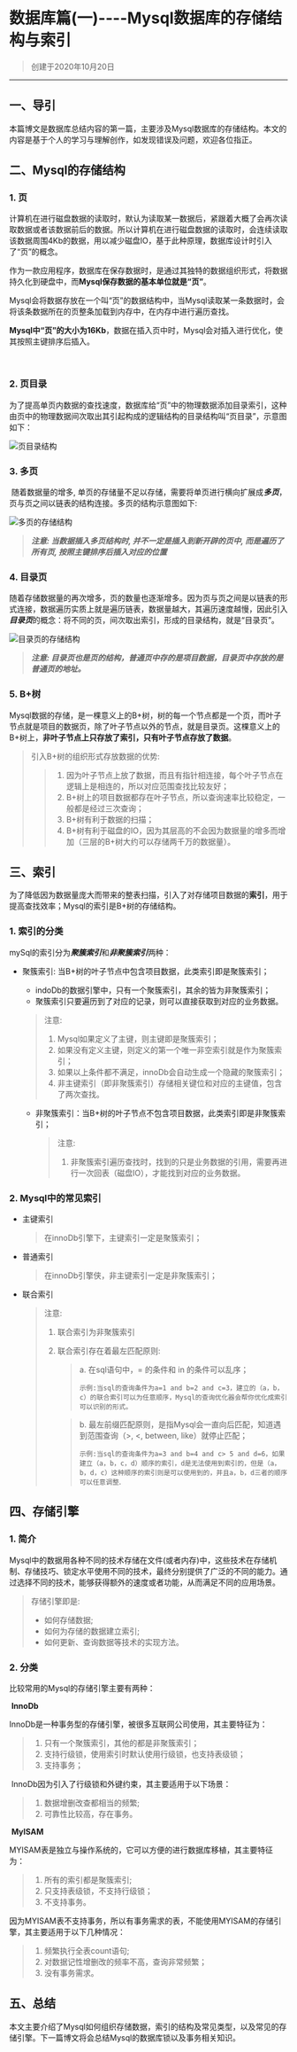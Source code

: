 # 数据库篇(一)----Mysql数据库的存储结构与索引

> 创建于2020年10月20日

****



## 一、导引

​		本篇博文是数据库总结内容的第一篇，主要涉及Mysql数据库的存储结构。本文的内容是基于个人的学习与理解创作，如发现错误及问题，欢迎各位指正。



## 二、Mysql的存储结构

### 1. 页

​		计算机在进行磁盘数据的读取时，默认为读取某一数据后，紧跟着大概了会再次读取数据或者该数据前后的数据。所以计算机在进行磁盘数据的读取时，会连续读取该数据周围4Kb的数据，用以减少磁盘IO，基于此种原理，数据库设计时引入了“页”的概念。

​		作为一款应用程序，数据库在保存数据时，是通过其独特的数据组织形式，将数据持久化到硬盘中，而**Mysql保存数据的基本单位就是“页”**。

​		Mysql会将数据存放在一个叫“页”的数据结构中，当Mysql读取某一条数据时，会将该条数据所在的页整条加载到内存中，在内存中进行遍历查找。

​		**Mysql中“页”的大小为16Kb**，数据在插入页中时，Mysql会对插入进行优化，使其按照主键排序后插入。

​		

### 2. 页目录

​		为了提高单页内数据的查找速度，数据库给“页”中的物理数据添加目录索引，这种由页中的物理数据间次取出其引起构成的逻辑结构的目录结构叫“页目录”，示意图如下：

![页目录结构](https://blog-image-zhiyuan.oss-cn-beijing.aliyuncs.com/blogImage/%E9%A1%B5%E7%9B%AE%E5%BD%95%E7%BB%93%E6%9E%84.png)



### 3. 多页

​		随着数据量的增多, 单页的存储量不足以存储，需要将单页进行横向扩展成***多页***，页与页之间以链表的结构连接。多页的结构示意图如下:

![多页的存储结构](https://blog-image-zhiyuan.oss-cn-beijing.aliyuncs.com/blogImage/%E5%A4%9A%E9%A1%B5%E7%9A%84%E5%AD%98%E5%82%A8%E7%BB%93%E6%9E%84.png)

> ***注意: 当数据插入多页结构时, 并不一定是插入到新开辟的页中, 而是遍历了所有页, 按照主键排序后插入对应的位置***



### 4. 目录页

​		随着存储数据量的再次增多，页的数量也逐渐增多。因为页与页之间是以链表的形式连接，数据遍历实质上就是遍历链表，数据量越大，其遍历速度越慢，因此引入***目录页***的概念：将不同的页，间次取出索引，形成的目录结构，就是“目录页”。

![目录页的存储结构](https://blog-image-zhiyuan.oss-cn-beijing.aliyuncs.com/blogImage/%E7%9B%AE%E5%BD%95%E9%A1%B5%E7%9A%84%E5%AD%98%E5%82%A8%E7%BB%93%E6%9E%84.png)

> ***注意: 目录页也是页的结构，普通页中存的是项目数据，目录页中存放的是普通页的地址。***



### 5. B+树

​		Mysql数据的存储，是一棵意义上的B+树，树的每一个节点都是一个页，而叶子节点就是项目的数据页，除了叶子节点以外的节点，就是目录页。这棵意义上的B+树上，**非叶子节点上只存放了索引，只有叶子节点存放了数据**。

> 引入B+树的组织形式存放数据的优势:
>
> > 1. 因为叶子节点上放了数据，而且有指针相连接，每个叶子节点在逻辑上是相连的，所以对应范围查找比较友好；
> > 2. B+树上的项目数据都存在叶子节点，所以查询速率比较稳定，一般都是经过三次查询；
> > 3. B+树有利于数据的扫描；
> > 4. B+树有利于磁盘的IO，因为其层高的不会因为数据量的增多而增加（三层的B+树大约可以存储两千万的数据量）。



## 三、索引

​		为了降低因为数据量庞大而带来的整表扫描，引入了对存储项目数据的**索引**，用于提高查找效率；Mysql的索引是B+树的存储结构。



### 1. 索引的分类

​		mySql的索引分为***聚簇索引***和***非聚簇索引***两种：

* 聚簇索引: 当B+树的叶子节点中包含项目数据，此类索引即是聚簇索引；

  * indoDb的数据引擎中，只有一个聚簇索引，其余的皆为非聚簇索引；
  * 聚簇索引只要遍历到了对应的记录，则可以直接获取到对应的业务数据。

  > 注意:
  >
  > 1. Mysql如果定义了主键，则主键即是聚簇索引；
  > 2. 如果没有定义主键，则定义的第一个唯一非空索引就是作为聚簇索引；
  > 3. 如果以上条件都不满足，innoDb会自动生成一个隐藏的聚簇索引；
  > 4. 非主键索引（即非聚簇索引）存储相关键位和对应的主键值，包含了两次查找。

   

  * 非聚簇索引：当B+树的叶子节点不包含项目数据，此类索引即是非聚簇索引；

    > 注意:
    >
    > 1. 非聚簇索引遍历查找时，找到的只是业务数据的引用，需要再进行一次回表（磁盘IO），才能找到对应的业务数据。



### 2. Mysql中的常见索引

* 主键索引

  > 在innoDb引擎下，主键索引一定是聚簇索引；

* 普通索引

  > 在innoDb引擎侠，非主键索引一定是非聚簇索引；

* 联合索引

  > 注意:
  >
  > 1. 联合索引为非聚簇索引
  >
  > 2. 联合索引存在着最左匹配原则:
  >
  >    > a. 在sql语句中，= 的条件和 in 的条件可以乱序；
  >    >
  >    > ``示例:当sql的查询条件为a=1 and b=2 and c=3，建立的（a，b，c）的联合索引可以为任意顺序，Mysql的查询优化器会帮你优化成索引可以识别的形式。``
  >
  >    > b. 最左前缀匹配原则，是指Mysql会一直向后匹配，知道遇到范围查询（>, <, between, like）就停止匹配；
  >    >
  >    > ``示例:当sql的查询条件为a=3 and b=4 and c> 5 and d=6，如果建立（a，b，c，d）顺序的索引，d是无法使用到索引的，但是（a，b，d，c）这种顺序的索引则是可以使用到的，并且a，b，d三者的顺序可以任意调整``.



## 四、存储引擎

### 1. 简介

​		Mysql中的数据用各种不同的技术存储在文件(或者内存)中，这些技术在存储机制、存储技巧、锁定水平使用不同的技术，最终分别提供了广泛的不同的能力。通过选择不同的技术，能够获得额外的速度或者功能，从而满足不同的应用场景。

> 存储引擎即是:
>
> * 如何存储数据;
> * 如何为存储的数据建立索引;
> * 如何更新、查询数据等技术的实现方法。



### 2. 分类

比较常用的Mysql的存储引擎主要有两种：

​	**InnoDb**

​	InnoDb是一种事务型的存储引擎，被很多互联网公司使用，其主要特征为：

> 1. 只有一个聚簇索引，其他的都是非聚簇索引；
> 2. 支持行级锁，使用索引时默认使用行级锁，也支持表级锁；
> 3. 支持事务；

​	InnoDb因为引入了行级锁和外键约束，其主要适用于以下场景：

> 1. 数据增删改查都相当的频繁;
> 2. 可靠性比较高，存在事务。



​	**MyISAM**

​	MYISAM表是独立与操作系统的，它可以方便的进行数据库移植，其主要特征为：

> 1. 所有的索引都是聚簇索引;
> 2. 只支持表级锁，不支持行级锁；
> 3. 不支持事务。

​	因为MYISAM表不支持事务，所以有事务需求的表，不能使用MYISAM的存储引擎，其主要适用于以下几种情况：

> 1. 频繁执行全表count语句;
> 2. 对数据记性增删改的频率不高，查询非常频繁；
> 3. 没有事务需求。



## 五、总结

​		本文主要介绍了Mysql如何组织存储数据，索引的结构及常见类型，以及常见的存储引擎。下一篇博文将会总结Mysql的数据库锁以及事务相关知识。